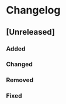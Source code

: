 <!-- markdownlint-disable MD022 MD024 MD032 -->

# Changelog

## [Unreleased]

### Added

### Changed

### Removed

### Fixed